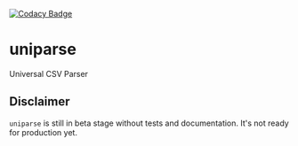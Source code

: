 [![Codacy Badge](https://api.codacy.com/project/badge/Grade/ef2af2f582ed46d8afb529a5bf1878dc)](https://www.codacy.com?utm_source=github.com&amp;utm_medium=referral&amp;utm_content=onet/uniparse&amp;utm_campaign=Badge_Grade)

# uniparse
Universal CSV Parser

## Disclaimer

`uniparse` is still in beta stage without tests and documentation. It's not ready for production yet. 
